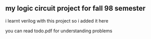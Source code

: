 ## my logic circuit project for fall 98 semester
i learnt verilog with this project so i added it here

you can read todo.pdf for understanding problems
